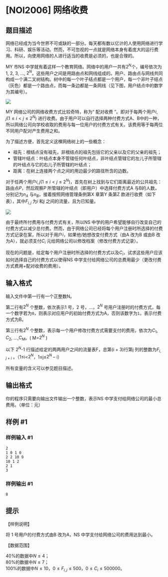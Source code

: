 # [NOI2006] 网络收费

## 题目描述

网络已经成为当今世界不可或缺的一部分。每天都有数以亿计的人使用网络进行学习、科研、娱乐等活动。然而，不可忽视的一点就是网络本身有着庞大的运行费用。所以，向使用网络的人进行适当的收费是必须的，也是合理的。

MY 市NS 中学就有着这样一个教育网络。网络中的用户一共有$2^N$个，编号依次为1, 2, 3, …, $2^N$。这些用户之间是用路由点和网线组成的。用户、路由点与网线共同构成一个满二叉树结构。树中的每一个叶子结点都是一个用户，每一个非叶子结点（灰色）都是一个路由点，而每一条边都是一条网线（见下图，用户结点中的数字为其编号）。

 ![](https://cdn.luogu.com.cn/upload/pic/12807.png) 

MY 网络公司的网络收费方式比较奇特，称为“ 配对收费 ”。即对于每两个用户$i, j (1≤i < j ≤2^N )$ 进行收费。由于用户可以自行选择两种付费方式A、B中的一种，所以网络公司向学校收取的费用与每一位用户的付费方式有关。该费用等于每两位不同用户配对产生费用之和。

为了描述方便，首先定义这棵网络树上的一些概念：

- 祖先：根结点没有祖先，非根结点的祖先包括它的父亲以及它的父亲的祖先；
- 管辖叶结点：叶结点本身不管辖任何叶结点，非叶结点管辖它的左儿子所管辖的叶结点与它的右儿子所管辖的叶结点；
- 距离：在树上连接两个点之间的用边最少的路径所含的边数。

对于任两个用户$i, j (1≤i<j≤2^N )$，首先在树上找到与它们距离最近的公共祖先：路由点$P$，然后观察$P$ 所管辖的叶结点（即用户）中选择付费方式A 与B的人数，分别记为$n_A$ 与$n_B$，接着按照网络管理条例第X 章第Y 条第Z 款进行收费（如下表），其中$F_{i,j}$ 为$i$ 和$j$ 之间的流量，且为已知量。

 ![](https://cdn.luogu.com.cn/upload/pic/12809.png) 

由于最终所付费用与付费方式有关，所以NS 中学的用户希望能够自行改变自己的付费方式以减少总付费。然而，由于网络公司已经将每个用户注册时所选择的付费方式记录在案，所以对于用户$i$，如果他/她想改变付费方式（由A 改为B 或由B 改为A），就必须支付$C_i$ 元给网络公司以修改档案（修改付费方式记录）。

现在的问题是，给定每个用户注册时所选择的付费方式以及$C_i$，试求这些用户应该如何选择自己的付费方式以使得NS 中学支付给网络公司的总费用最少（更改付费方式费用+配对收费的费用）。


## 输入格式

输入文件中第一行有一个正整数N。

第二行有$2^N$ 个整数，依次表示$1$ 号，$2$ 号，…，$2^N$ 号用户注册时的付费方式，每一个数字若为`0`，则表示对应用户的初始付费方式为A，否则该数字为`1`，表示付费方式为B。

第三行有$2^N$ 个整数，表示每一个用户修改付费方式需要支付的费用，依次为$C_1$, $C_2$, …,$C_M$。( M=$2^N$ )

以下 $2^N$-1 行描述给定的两两用户之间的流量表F，总第(i + 3)行第j 列的整数为$F_{i, j+i}$ 。（1≤i<$2^N$，1≤j≤$2^N$ – i）

所有变量的含义可以参见题目描述。


## 输出格式

你的程序只需要向输出文件输出一个整数，表示NS 中学支付给网络公司的最小总费用。（单位：元）


## 样例 #1

### 样例输入 #1
```
2
1 0 1 0
2 2 10 9
10 1 2
2 1
3
```

### 样例输出 #1

```
8
```

## 提示

【样例说明】

将 1 号用户的付费方式由B 改为A，NS 中学支付给网络公司的费用达到最小。

【数据范围】

40%的数据中$N≤4$；  
80%的数据中$N≤7$；  
100%的数据中$N≤10$，$0≤F_{i, j}≤500$，$0≤C_i≤500 000$。

